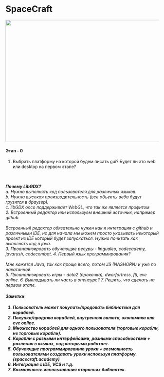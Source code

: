 # SpaceCraft

<img src="http://vignette2.wikia.nocookie.net/war-among-the-stars/images/6/69/Spacecraft_2_by_ixt_drawing_evolved-d5q1swj.jpg/revision/latest?cb=20130626055821" width="600" height="400"></img>

<h4>Этап - 0</h4>

1. Выбрать платформу на которой будем писать gui? Будет ли это web или desktop на первом этапе? 
<br>
<i>
<br> <strong>Почему LibGDX?</strong> 
<br> a. Нужно выполнять код пользователя для различных языков. 
<br> b. Нужна высокая производительность (все объекты веба будут грузится в браузер). 
<br> c. libGDX олсо поддерживает WebGL, что так же является профитом
<i>
<br>
2. Встроенный редактор или используем внешний источник, например github.
  <br>
  <i>
  <br>Встроенный редактор обязательно нужен как и интеграция с github и различными IDE, но для начала мы 
  можем просто указывать некоторый проект из IDE который будет запускаться. Нужно почитать как выполнять
  код в java.
  </i>
  <br>
3. Проанализировать обучающие ресуры - lingualeo, codecademy, javarush, codecombat.
4. Первый язык программирования?
  <br>  
  <i>
  <br> Мне кажется Java, так как проще всего, потом JS (NASHORN) и уже по накатанной.
  </i>
  <br>
5. Проанализировать игры - dota2 (прокачка), dwarfortress, ftl, eve online.
6. Выкладывать ли часть в опенсурс?
7. Решить, что сделать на первом этапе.

<h4>Заметки<h4/>

1. Пользователь может покупать/продовать библиотеки для кораблей.
2. Покупка/продажа кораблей, внутренняя валюта, экономика аля eve online.
3. Множество кораблей для одного пользователя (торговые корабли, не торговые корабли).
4. Корабли с разными интерфейсами, разными способностями + различия в языках, под которыми работает.
5. Обучающие программированию уроки + возможность пользователями создавать уроки используя платформу. (spacecraft.academy)
6. Интеграция с IDE, VCS и т.д.
7. Возможность использования сторонних библиотек.
